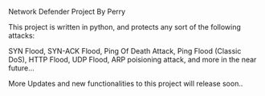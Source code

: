 Network Defender Project By Perry

This project is written in python, and protects any sort of the following attacks:

SYN Flood, SYN-ACK Flood, Ping Of Death Attack, Ping Flood (Classic DoS), HTTP Flood, UDP Flood, ARP poisioning attack, and more in the near future...

More Updates and new functionalities to this project will release soon..

